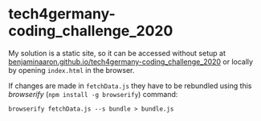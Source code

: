 # tech4germany-coding_challenge_2020
 
My solution is a static site, so it can be accessed without setup at [benjaminaaron.github.io/tech4germany-coding_challenge_2020](https://benjaminaaron.github.io/tech4germany-coding_challenge_2020/) or locally by opening `index.html` in the browser.

If changes are made in `fetchData.js` they have to be rebundled using this *browserify* (`npm install -g browserify`) command:

`browserify fetchData.js --s bundle > bundle.js`
